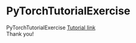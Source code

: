 # PyTorchTutorialExercise
PyTorchTutorialExercise
[Tutorial link](https://tutorials.pytorch.kr/?_gl=1*1e418vf*_ga*NTQwNTc2ODQxLjE2NTE1NTkyMjU.*_ga_LZRD6GXDLF*MTY1MzkwNzM5My45LjEuMTY1MzkwOTk1My42MA..*_ga_L5NC8SBFPY*MTY1MzkwOTk1My4xLjAuMTY1MzkwOTk1My42MA..*_ga_LEHG248408*MTY1MzkwOTk1My4xLjAuMTY1MzkwOTk1My42MA..)   
Thank you!
